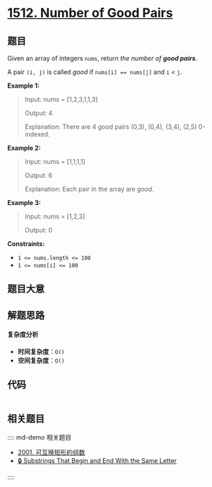 # [1512. Number of Good Pairs](https://leetcode.com/problems/number-of-good-pairs/)

## 题目

Given an array of integers `nums`, return _the number of **good pairs**_.

A pair `(i, j)` is called _good_ if `nums[i] == nums[j]` and `i` < `j`.

**Example 1:**

> Input: nums = [1,2,3,1,1,3]
>
> Output: 4
>
> Explanation: There are 4 good pairs (0,3), (0,4), (3,4), (2,5) 0-indexed.

**Example 2:**

> Input: nums = [1,1,1,1]
>
> Output: 6
>
> Explanation: Each pair in the array are _good_.

**Example 3:**

> Input: nums = [1,2,3]
>
> Output: 0

**Constraints:**

- `1 <= nums.length <= 100`
- `1 <= nums[i] <= 100`

## 题目大意

## 解题思路

#### 复杂度分析

- **时间复杂度**：`O()`
- **空间复杂度**：`O()`

## 代码

```javascript

```

## 相关题目

:::: md-demo 相关题目

- [2001. 可互换矩形的组数](https://leetcode.com/problems/number-of-pairs-of-interchangeable-rectangles)
- [🔒 Substrings That Begin and End With the Same Letter](https://leetcode.com/problems/substrings-that-begin-and-end-with-the-same-letter)

::::
